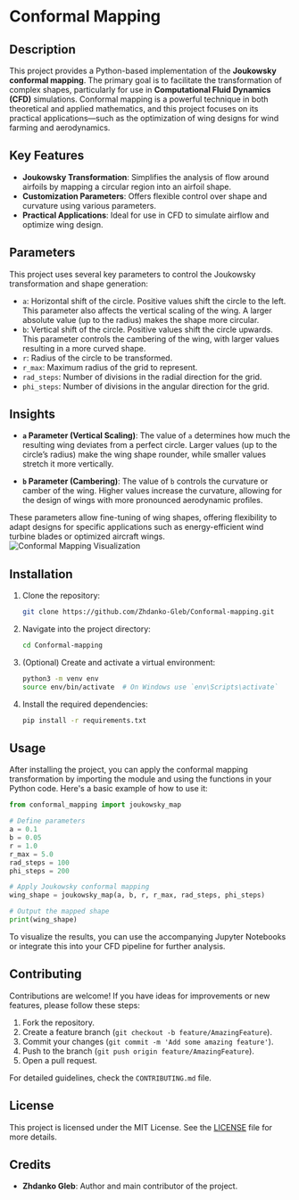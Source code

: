 # Conformal Mapping
## Description

This project provides a Python-based implementation of the **Joukowsky conformal mapping**. The primary goal is to facilitate the transformation of complex shapes, particularly for use in **Computational Fluid Dynamics (CFD)** simulations. Conformal mapping is a powerful technique in both theoretical and applied mathematics, and this project focuses on its practical applications—such as the optimization of wing designs for wind farming and aerodynamics.

## Key Features
- **Joukowsky Transformation**: Simplifies the analysis of flow around airfoils by mapping a circular region into an airfoil shape.
- **Customization Parameters**: Offers flexible control over shape and curvature using various parameters.
- **Practical Applications**: Ideal for use in CFD to simulate airflow and optimize wing design.

## Parameters

This project uses several key parameters to control the Joukowsky transformation and shape generation:

- `a`: Horizontal shift of the circle. Positive values shift the circle to the left. This parameter also affects the vertical scaling of the wing. A larger absolute value (up to the radius) makes the shape more circular.
- `b`: Vertical shift of the circle. Positive values shift the circle upwards. This parameter controls the cambering of the wing, with larger values resulting in a more curved shape.
- `r`: Radius of the circle to be transformed.
- `r_max`: Maximum radius of the grid to represent.
- `rad_steps`: Number of divisions in the radial direction for the grid.
- `phi_steps`: Number of divisions in the angular direction for the grid.

## Insights

- **`a` Parameter (Vertical Scaling)**: The value of `a` determines how much the resulting wing deviates from a perfect circle. Larger values (up to the circle’s radius) make the wing shape rounder, while smaller values stretch it more vertically.
  
- **`b` Parameter (Cambering)**: The value of `b` controls the curvature or camber of the wing. Higher values increase the curvature, allowing for the design of wings with more pronounced aerodynamic profiles.

These parameters allow fine-tuning of wing shapes, offering flexibility to adapt designs for specific applications such as energy-efficient wind turbine blades or optimized aircraft wings.
![Conformal Mapping Visualization](https://github.com/Zhdanko-Gleb/Conformal-mapping/blob/main/images/output.png)


## Installation

1. Clone the repository:
   ```bash
   git clone https://github.com/Zhdanko-Gleb/Conformal-mapping.git
   ```

2. Navigate into the project directory:
   ```bash
   cd Conformal-mapping
   ```

3. (Optional) Create and activate a virtual environment:
   ```bash
   python3 -m venv env
   source env/bin/activate  # On Windows use `env\Scripts\activate`
   ```

4. Install the required dependencies:
   ```bash
   pip install -r requirements.txt
   ```

## Usage

After installing the project, you can apply the conformal mapping transformation by importing the module and using the functions in your Python code. Here's a basic example of how to use it:

```python
from conformal_mapping import joukowsky_map

# Define parameters
a = 0.1
b = 0.05
r = 1.0
r_max = 5.0
rad_steps = 100
phi_steps = 200

# Apply Joukowsky conformal mapping
wing_shape = joukowsky_map(a, b, r, r_max, rad_steps, phi_steps)

# Output the mapped shape
print(wing_shape)
```

To visualize the results, you can use the accompanying Jupyter Notebooks or integrate this into your CFD pipeline for further analysis.

## Contributing

Contributions are welcome! If you have ideas for improvements or new features, please follow these steps:

1. Fork the repository.
2. Create a feature branch (`git checkout -b feature/AmazingFeature`).
3. Commit your changes (`git commit -m 'Add some amazing feature'`).
4. Push to the branch (`git push origin feature/AmazingFeature`).
5. Open a pull request.

For detailed guidelines, check the `CONTRIBUTING.md` file.

## License

This project is licensed under the MIT License. See the [LICENSE](LICENSE) file for more details.

## Credits

- **Zhdanko Gleb**: Author and main contributor of the project.
